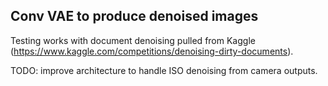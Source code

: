 ## Conv VAE to produce denoised images

Testing works with document denoising pulled from Kaggle (https://www.kaggle.com/competitions/denoising-dirty-documents).

TODO: improve architecture to handle ISO denoising from camera outputs.
